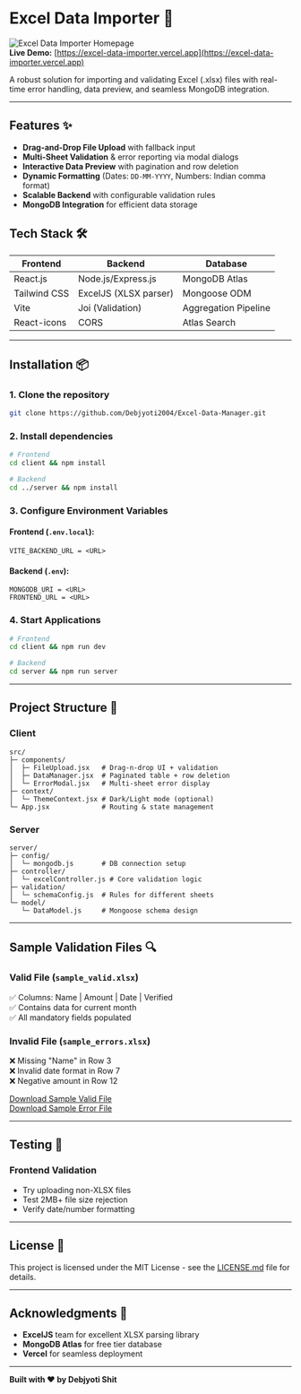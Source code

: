 # Excel Data Importer 🚀

![Excel Data Importer Homepage](./image.png)  
**Live Demo:** [https://excel-data-importer.vercel.app](https://excel-data-importer.vercel.app)

A robust solution for importing and validating Excel (.xlsx) files with real-time error handling, data preview, and seamless MongoDB integration.

---

## Features ✨
- **Drag-and-Drop File Upload** with fallback input
- **Multi-Sheet Validation** & error reporting via modal dialogs
- **Interactive Data Preview** with pagination and row deletion
- **Dynamic Formatting** (Dates: `DD-MM-YYYY`, Numbers: Indian comma format)
- **Scalable Backend** with configurable validation rules
- **MongoDB Integration** for efficient data storage

## Tech Stack 🛠️

| Frontend               | Backend               | Database          |
|------------------------|-----------------------|-------------------|
| React.js               | Node.js/Express.js    | MongoDB Atlas     |
| Tailwind CSS           | ExcelJS (XLSX parser) | Mongoose ODM      |
| Vite                   | Joi (Validation)      | Aggregation Pipeline |
| React-icons            | CORS                  | Atlas Search      |

---

## Installation 📦

### 1. Clone the repository
```bash
git clone https://github.com/Debjyoti2004/Excel-Data-Manager.git
```

### 2. Install dependencies
```bash
# Frontend
cd client && npm install 

# Backend
cd ../server && npm install
```

### 3. Configure Environment Variables

#### Frontend (`.env.local`):
```env
VITE_BACKEND_URL = <URL>
```

#### Backend (`.env`):
```env
MONGODB_URI = <URL>
FRONTEND_URL = <URL>
```

### 4. Start Applications
```bash
# Frontend
cd client && npm run dev

# Backend
cd server && npm run server
```

---

## Project Structure 📁

### Client
```
src/
├─ components/
│  ├─ FileUpload.jsx   # Drag-n-drop UI + validation
│  ├─ DataManager.jsx  # Paginated table + row deletion
│  └─ ErrorModal.jsx   # Multi-sheet error display
├─ context/
│  └─ ThemeContext.jsx # Dark/Light mode (optional)
└─ App.jsx             # Routing & state management
```

### Server
```
server/
├─ config/
│  └─ mongodb.js       # DB connection setup
├─ controller/
│  └─ excelController.js # Core validation logic
├─ validation/
│  └─ schemaConfig.js  # Rules for different sheets
└─ model/
   └─ DataModel.js     # Mongoose schema design
```

---

## Sample Validation Files 🔍

### Valid File (`sample_valid.xlsx`)
✅ Columns: Name | Amount | Date | Verified  
✅ Contains data for current month  
✅ All mandatory fields populated  

### Invalid File (`sample_errors.xlsx`)
❌ Missing "Name" in Row 3  
❌ Invalid date format in Row 7  
❌ Negative amount in Row 12  

[Download Sample Valid File](https://github.com/your-username/excel-data-importer/raw/main/samples/sample_valid.xlsx)  
[Download Sample Error File](https://github.com/your-username/excel-data-importer/raw/main/samples/sample_errors.xlsx)


---

## Testing 🧪

### Frontend Validation
- Try uploading non-XLSX files
- Test 2MB+ file size rejection
- Verify date/number formatting

---

## License 📄
This project is licensed under the MIT License - see the [LICENSE.md](LICENSE.md) file for details.

---

## Acknowledgments 🙏
- **ExcelJS** team for excellent XLSX parsing library
- **MongoDB Atlas** for free tier database
- **Vercel** for seamless deployment

---

**Built with ❤️ by Debjyoti Shit**
